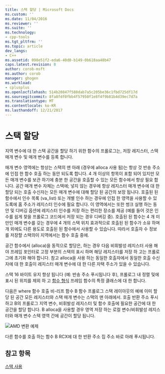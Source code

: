 ```yaml
---
title: 스택 할당 | Microsoft Docs
ms.custom: ''
ms.date: 11/04/2016
ms.reviewer: ''
ms.suite: ''
ms.technology:
- cpp-tools
ms.tgt_pltfrm: ''
ms.topic: article
dev_langs:
- C++
ms.assetid: 098e51f2-eda6-40d0-b149-0b618aa48b47
caps.latest.revision: 8
author: corob-msft
ms.author: corob
manager: ghogen
ms.workload:
- cplusplus
ms.openlocfilehash: 514b20847f588dab7a5c205be36c1fbd725df17d
ms.sourcegitcommit: 8fa8fdf0fbb4f57950f1e8f4f9b81b4d39ec7d7a
ms.translationtype: MT
ms.contentlocale: ko-KR
ms.lasthandoff: 12/21/2017
---
```

# <a name="stack-allocation"></a>스택 할당
지역 변수에 대 한 스택 공간을 할당 하기 위한 함수의 프롤로그는, 저장 레지스터, 스택 매개 변수 및 매개 변수를 등록 합니다.  
  
 매개 변수 영역에는 항상는 스택의 맨 아래 (경우에 alloca 사용 됨)는 항상 것 반송 주소에 인접 한 함수 호출 하는 동안 되도록 합니다. 4 개 이상의 항목이 포함 되어 있지만 모든 매개 변수를 보관 하기에 충분 한 공간을 호출할 수 있는 모든 함수에서 항상 필요 합니다. 공간 매개 변수 자체는 스택에; 넣지 않는 경우에 항상 레지스터 매개 변수에 대 한 할당 되는 호출 수신자는 모든 매개 변수에 대해 할당 된 공간의 보장 됩니다. 호출된 된 함수에서 인수 목록 (va_list) 또는 개별 인수 하는 경우에 인접 한 영역을 사용할 수 있도록에 홈 주소가 레지스터 인수에 필요 합니다. 이 영역에서는 또한 썽크 실행 하는 동안 및 디버깅 옵션에 레지스터 인수를 저장 하는 편리한 장소를 제공 (예를 들어 것은 인수를 쉽게 찾을 프롤로그 코드에서 저장 되는 경우 디버깅 중). 호출된 된 함수는 4 개 미만인 매개 변수를 갖는 경우에 4 개의 스택 위치 효과적으로 호출된 된 함수가 소유 하며 개 외에도 다른 용도로 호출된 된 함수에서 사용할 수 있습니다.  따라서 호출자 수 정보를 저장할 스택의이 지역에서는 함수 호출 중에.  
  
 공간 함수에서 (alloca)을 동적으로 할당은, 하는 경우 다음 비휘발성 레지스터 사용 해야 프레임 포인터로 고정 부분의 스택의 표시 하며 해당 레지스터를 저장 하 고는 프롤로그에 초기화 해야 합니다. 참고 alloca을 사용 하는 동일한 호출자에서 동일한 호출 수신자에 대 한 호출이 레지스터 매개 변수에 대 한 다른 자택 주소가 있을 수 있습니다.  
  
 스택 16 바이트 유지 항상 됩니다 (예: 반송 주소 푸시됩니다 후), 프롤로그 내 정렬 및에 표시 된 위치를 제외 하 고 [함수 형식](../build/function-types.md) 프레임 함수의 특정 클래스에 대 한 합니다.  
  
 다음은 where 함수 호출 비-리프 함수 B 함수 프롤로그 스택 레이아웃의 예에 이미 할당 된 공간 모든 레지스터와 스택 매개 변수는 스택의 맨 아래에서. 호출 반환 주소 푸시하고 B의 프롤로그 지역 변수, 비휘발성 레지스터 및 함수 호출에 필요한 공간에 대 한 공간을 할당 합니다. B alloca을 사용할 경우 영역 저장 하는 로컬 변수/비휘발성 레지스터와 매개 변수 스택 영역 간에 공간이 할당 됩니다.  
  
 ![AMD 변환 예제](../build/media/vcamd_conv_ex_5.png "vcAmd_conv_ex_5")  
  
 다른 함수를 호출 하는 함수 B RCX에 대 한 반환 주소 집 주소 바로 아래 푸시됩니다.  
  
## <a name="see-also"></a>참고 항목  
 [스택 사용](../build/stack-usage.md)